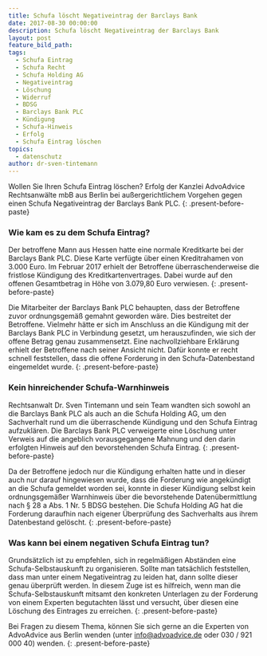 ```yaml
---
title: Schufa löscht Negativeintrag der Barclays Bank
date: 2017-08-30 00:00:00
description: Schufa löscht Negativeintrag der Barclays Bank
layout: post
feature_bild_path:
tags:
  - Schufa Eintrag
  - Schufa Recht
  - Schufa Holding AG
  - Negativeintrag
  - Löschung
  - Widerruf
  - BDSG
  - Barclays Bank PLC
  - Kündigung
  - Schufa-Hinweis
  - Erfolg
  - Schufa Eintrag löschen
topics:
  - datenschutz
author: dr-sven-tintemann
---
```



Wollen Sie Ihren Schufa Eintrag löschen? Erfolg der Kanzlei AdvoAdvice Rechtsanwälte mbB aus Berlin bei außergerichtlichem Vorgehen gegen einen Schufa Negativeintrag der Barclays Bank PLC.
{: .present-before-paste}

### Wie kam es zu dem Schufa Eintrag?

Der betroffene Mann aus Hessen hatte eine normale Kreditkarte bei der Barclays Bank PLC. Diese Karte verfügte über einen Kreditrahamen von 3.000 Euro. Im Februar 2017 erhielt der Betroffene überraschenderweise die fristlose Kündigung des Kreditkartenvertrages. Dabei wurde auf den offenen Gesamtbetrag in Höhe von 3.079,80 Euro verwiesen.
{: .present-before-paste}

Die Mitarbeiter der Barclays Bank PLC behaupten, dass der Betroffene zuvor ordnungsgemäß gemahnt geworden wäre. Dies bestreitet der Betroffene. Vielmehr hätte er sich im Anschluss an die Kündigung mit der Barclays Bank PLC in Verbindung gesetzt, um herauszufinden, wie sich der offene Betrag genau zusammensetzt. Eine nachvollziehbare Erklärung erhielt der Betroffene nach seiner Ansicht nicht. Dafür konnte er recht schnell feststellen, dass die offene Forderung in den Schufa-Datenbestand eingemeldet wurde.
{: .present-before-paste}

### Kein hinreichender Schufa-Warnhinweis

Rechtsanwalt Dr. Sven Tintemann und sein Team wandten sich sowohl an die Barclays Bank PLC als auch an die Schufa Holding AG, um den Sachverhalt rund um die überraschende Kündigung und den Schufa Eintrag aufzuklären. Die Barclays Bank PLC verweigerte eine Löschung unter Verweis auf die angeblich vorausgegangene Mahnung und den darin erfolgten Hinweis auf den bevorstehenden Schufa Eintrag.
{: .present-before-paste}

Da der Betroffene jedoch nur die Kündigung erhalten hatte und in dieser auch nur darauf hingewiesen wurde, dass die Forderung wie angekündigt an die Schufa gemeldet worden sei, konnte in dieser Kündigung selbst kein ordnungsgemäßer Warnhinweis über die bevorstehende Datenübermittlung nach § 28 a Abs. 1 Nr. 5 BDSG bestehen. Die Schufa Holding AG hat die Forderung daraufhin nach eigener Überprüfung des Sachverhalts aus ihrem Datenbestand gelöscht.
{: .present-before-paste}

### Was kann bei einem negativen Schufa Eintrag tun?

Grundsätzlich ist zu empfehlen, sich in regelmäßigen Abständen eine Schufa-Selbstauskunft zu organisieren. Sollte man tatsächlich feststellen, dass man unter einem Negativeintrag zu leiden hat, dann sollte dieser genau überprüft werden. In diesem Zuge ist es hilfreich, wenn man die Schufa-Selbstauskunft mitsamt den konkreten Unterlagen zu der Forderung von einem Experten begutachten lässt und versucht, über diesen eine Löschung des Eintrages zu erreichen.
{: .present-before-paste}

Bei Fragen zu diesem Thema, können Sie sich gerne an die Experten von AdvoAdvice aus Berlin wenden (unter info@advoadvice.de oder 030 / 921 000 40) wenden.
{: .present-before-paste}
